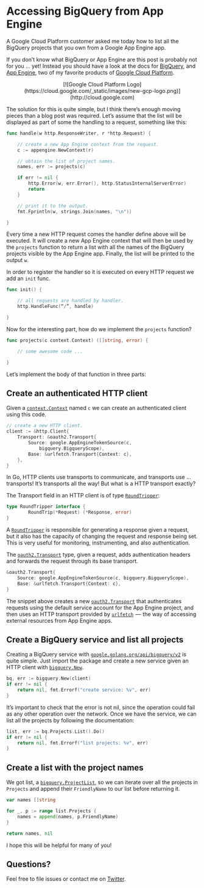 # Accessing BigQuery from App Engine

A Google Cloud Platform customer asked me today how to list all the BigQuery
projects that you own from a Google App Engine app.

If you don’t know what BigQuery or App Engine are this post is probably not
for you … yet! Instead you should have a look at the docs for [BigQuery][1],
and [App Engine][2], two of my favorite products of [Google Cloud Platform][0].

<div style="text-align:center">
[![Google Cloud Platform Logo](https://cloud.google.com/_static/images/new-gcp-logo.png)](http://cloud.google.com)
</div>

The solution for this is quite simple, but I think there’s enough
moving pieces than a blog post was required. Let’s assume that the list will
be displayed as part of some the handling to a request, something like this:

```go
func handle(w http.ResponseWriter, r *http.Request) {

    // create a new App Engine context from the request.
    c := appengine.NewContext(r)

    // obtain the list of project names.
    names, err := projects(c)

    if err != nil {
        http.Error(w, err.Error(), http.StatusInternalServerError)
        return
    }

    // print it to the output.
    fmt.Fprintln(w, strings.Join(names, "\n"))

}
```

Every time a new HTTP request comes the handler define above will be executed.
It will create a new App Engine context that will then be used by the `projects`
function to return a list with all the names of the BigQuery projects visible
by the App Engine app. Finally, the list will be printed to the output `w`.

In order to register the handler so it is executed on every HTTP request we add
an `init` func.

```go
func init() {

    // all requests are handled by handler.
    http.HandleFunc(“/”, handle)

}
```

Now for the interesting part, how do we implement the `projects` function? 

```go
func projects(c context.Context) ([]string, error) {

    // some awesome code ...

}
```

Let’s implement the body of that function in three parts:

## Create an authenticated HTTP client 

Given a [`context.Context`][3] named `c` we can create an authenticated client
using this code.

```go
// create a new HTTP client.
client := &http.Client{
    Transport: &oauth2.Transport{
        Source: google.AppEngineTokenSource(c,
            bigquery.BigqueryScope),
        Base: &urlfetch.Transport{Context: c},
    },
}
```

In Go, HTTP clients use transports to communicate, and transports use …
transports! It’s transports all the way! But what is a HTTP transport
exactly?

The Transport field in an HTTP client is of type [`RoundTripper`][4]:

```go
type RoundTripper interface {
        RoundTrip(*Request) (*Response, error)
}
```

A [`RoundTripper`][4] is responsible for generating a response given a request,
but it also has the capacity of changing the request and response being set.
This is very useful for monitoring, instrumenting, and also authentication.

The [`oauth2.Transport`][5] type, given a request, adds authentication headers and
forwards the request through its base transport.

```go
&oauth2.Transport{
    Source: google.AppEngineTokenSource(c, bigquery.BigqueryScope),
    Base: &urlfetch.Transport{Context: c},
}
```

The snippet above creates a new [`oauth2.Transport`][5] that authenticates
requests using the default service account for the App Engine project, and then
uses an HTTP transport provided by [`urlfetch`][6]  —  the way of accessing external
resources from App Engine apps.

## Create a BigQuery service and list all projects 

Creating a BigQuery service with [`google.golang.org/api/bigquery/v2`][7] is
quite simple. Just import the package and create a new service given an HTTP
client with [`bigquery.New`][8].

```go
bq, err := bigquery.New(client)
if err != nil {
    return nil, fmt.Errorf("create service: %v", err)
}
```

It’s important to check that the error is not nil, since the operation could
fail as any other operation over the network. Once we have the service, we can
list all the projects by following the documentation:

```go
list, err := bq.Projects.List().Do()
if err != nil {
    return nil, fmt.Errorf("list projects: %v", err)
}
```

## Create a list with the project names 

We got list, a [`bigquery.ProjectList`][9],  so we can iterate over all the
projects in `Projects` and append their `FriendlyName` to our list before
returning it.

```go
var names []string

for _, p := range list.Projects {
    names = append(names, p.FriendlyName)
}

return names, nil
```

I hope this will be helpful for many of you!

## Questions?

Feel free to file issues or contact me on [Twitter][10].

[0]: https://cloud.google.com
[1]: https://cloud.google.com/bigquery/what-is-bigquery
[2]: https://cloud.google.com/appengine/docs
[3]: https://godoc.org/golang.org/x/net/context#Context
[4]: https://golang.org/pkg/net/http/#RoundTripper
[5]: https://godoc.org/golang.org/x/oauth2#Transport
[6]: https://cloud.google.com/appengine/docs/go/urlfetch/
[7]: https://godoc.org/google.golang.org/api/bigquery/v2
[8]: https://godoc.org/google.golang.org/api/bigquery/v2#New
[9]: https://godoc.org/google.golang.org/api/bigquery/v2#ProjectList
[10]: http://twitter.com/francesc
